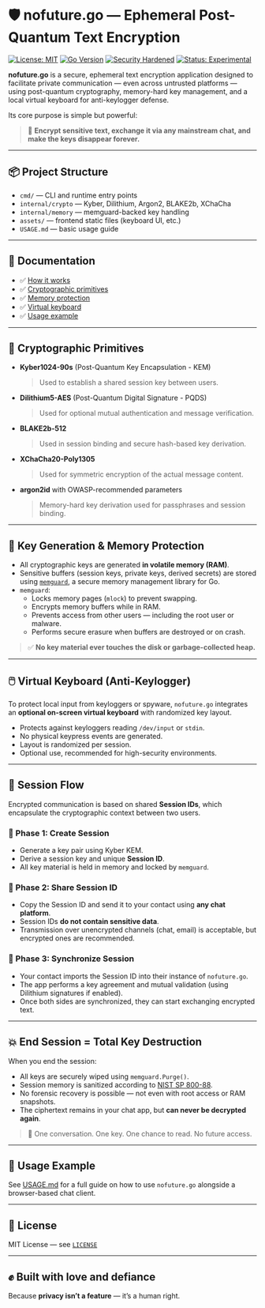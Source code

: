 # 🛡️ nofuture.go — Ephemeral Post-Quantum Text Encryption

[![License: MIT](https://img.shields.io/badge/License-MIT-blue.svg)](./LICENSE)
[![Go Version](https://img.shields.io/badge/Go-1.21+-00ADD8.svg)](https://golang.org)
[![Security Hardened](https://img.shields.io/badge/security-hardened-brightgreen.svg)](#)
[![Status: Experimental](https://img.shields.io/badge/status-experimental-yellow.svg)](#)

**nofuture.go** is a secure, ephemeral text encryption application designed to facilitate private communication — even across untrusted platforms — using post-quantum cryptography, memory-hard key management, and a local virtual keyboard for anti-keylogger defense.

Its core purpose is simple but powerful:

> 💬 **Encrypt sensitive text, exchange it via any mainstream chat, and make the keys disappear forever.**

---

## 📦 Project Structure

- `cmd/` — CLI and runtime entry points
- `internal/crypto` — Kyber, Dilithium, Argon2, BLAKE2b, XChaCha
- `internal/memory` — memguard-backed key handling
- `assets/` — frontend static files (keyboard UI, etc.)
- `USAGE.md` — basic usage guide

---

## 📖 Documentation

- ✅ [How it works](#session-flow)
- ✅ [Cryptographic primitives](#cryptographic-primitives)
- ✅ [Memory protection](#key-generation--memory-protection)
- ✅ [Virtual keyboard](#virtual-keyboard-anti-keylogger)
- ✅ [Usage example](USAGE.md)

---

## 🔐 Cryptographic Primitives

- **Kyber1024-90s** (Post-Quantum Key Encapsulation - KEM)  
  > Used to establish a shared session key between users.

- **Dilithium5-AES** (Post-Quantum Digital Signature - PQDS)  
  > Used for optional mutual authentication and message verification.

- **BLAKE2b-512**  
  > Used in session binding and secure hash-based key derivation.

- **XChaCha20-Poly1305**  
  > Used for symmetric encryption of the actual message content.

- **argon2id** with OWASP-recommended parameters  
  > Memory-hard key derivation used for passphrases and session binding.

---

## 🧠 Key Generation & Memory Protection

- All cryptographic keys are generated **in volatile memory (RAM)**.
- Sensitive buffers (session keys, private keys, derived secrets) are stored using [`memguard`](https://github.com/awnumar/memguard), a secure memory management library for Go.
- `memguard`:
  - Locks memory pages (`mlock`) to prevent swapping.
  - Encrypts memory buffers while in RAM.
  - Prevents access from other users — including the root user or malware.
  - Performs secure erasure when buffers are destroyed or on crash.

> ✅ **No key material ever touches the disk or garbage-collected heap.**

---

## 🖱️ Virtual Keyboard (Anti-Keylogger)

To protect local input from keyloggers or spyware, `nofuture.go` integrates an **optional on-screen virtual keyboard** with randomized key layout.

- Protects against keyloggers reading `/dev/input` or `stdin`.
- No physical keypress events are generated.
- Layout is randomized per session.
- Optional use, recommended for high-security environments.

---

## 🔁 Session Flow

Encrypted communication is based on shared **Session IDs**, which encapsulate the cryptographic context between two users.

### 🔸 Phase 1: Create Session

- Generate a key pair using Kyber KEM.
- Derive a session key and unique **Session ID**.
- All key material is held in memory and locked by `memguard`.

### 🔸 Phase 2: Share Session ID

- Copy the Session ID and send it to your contact using **any chat platform**.
- Session IDs **do not contain sensitive data**.
- Transmission over unencrypted channels (chat, email) is acceptable, but encrypted ones are recommended.

### 🔸 Phase 3: Synchronize Session

- Your contact imports the Session ID into their instance of `nofuture.go`.
- The app performs a key agreement and mutual validation (using Dilithium signatures if enabled).
- Once both sides are synchronized, they can start exchanging encrypted text.

---

## 💥 End Session = Total Key Destruction

When you end the session:

- All keys are securely wiped using `memguard.Purge()`.
- Session memory is sanitized according to [NIST SP 800-88](https://csrc.nist.gov/publications/detail/sp/800-88/rev-1/final).
- No forensic recovery is possible — not even with root access or RAM snapshots.
- The ciphertext remains in your chat app, but **can never be decrypted again**.

> 🔐 One conversation. One key. One chance to read. No future access.

---

## 📄 Usage Example

See [USAGE.md](USAGE.md) for a full guide on how to use `nofuture.go` alongside a browser-based chat client.

---

## 📜 License

MIT License — see [`LICENSE`](./LICENSE)

---

## ✊ Built with love and defiance  
Because **privacy isn’t a feature** — it’s a human right.




